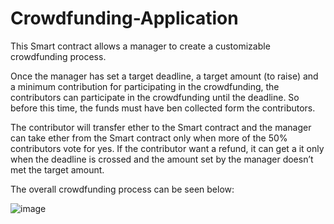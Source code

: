 # Crowdfunding-Application
This Smart contract allows a manager to create a customizable crowdfunding process. 

Once the manager has set a target deadline, a target amount (to raise) and a minimum contribution for participating in the crowdfunding, the contributors can participate in the crowdfunding until the deadline. So before this time, the funds must have ben collected form the contributors. 

The contributor will transfer ether to the Smart contract and the manager can take ether from the Smart contract only when more of the 50% contributors vote for yes. If the contributor want a refund, it can get a it only when the deadline is crossed and the amount set by the manager doesn’t met the target amount.  

The overall crowdfunding process can be seen below:

![image](https://user-images.githubusercontent.com/126001574/220417431-5066e005-9cff-46cc-af0c-d1a676c7d9a2.png)


